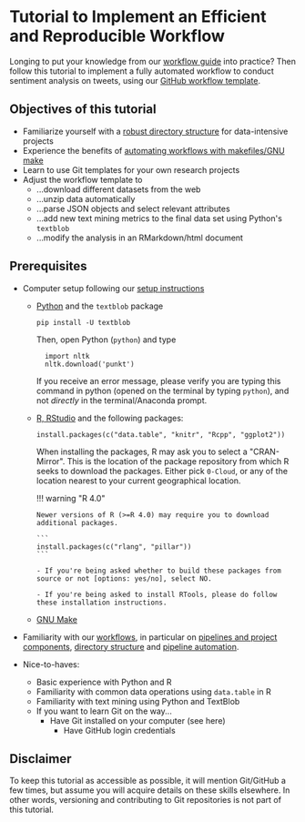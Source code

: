 # Tutorial to Implement an Efficient and Reproducible Workflow

Longing to put your knowledge from our [workflow guide](../workflow) into practice? Then follow this tutorial to implement a fully automated workflow to conduct sentiment analysis on tweets, using our [GitHub workflow template](https://github.com/hannesdatta/textmining-workflow).

## Objectives of this tutorial

-	Familiarize yourself with a [robust directory structure](../workflow/directories.md) for data-intensive projects
-	Experience the benefits of [automating workflows with makefiles/GNU make](../workflow/automation.md)
-	Learn to use Git templates for your own research projects
-	Adjust the workflow template to
    -	...download different datasets from the web
    - ...unzip data automatically
    -	...parse JSON objects and select relevant attributes
    - ...add new text mining metrics to the final data set using Python's `textblob`
    - ...modify the analysis in an RMarkdown/html document

## Prerequisites

-	Computer setup following our [setup instructions](../setup)
    - [Python](../setup/python.md) and the `textblob` package

        ```
        pip install -U textblob
        ```

        Then, open Python (`python`) and type

            import nltk
            nltk.download('punkt')

        If you receive an error message, please verify you are typing this command in python (opened on the terminal by typing `python`), and not *directly* in the terminal/Anaconda prompt.

    -	[R, RStudio](../setup/r.md) and the following packages:

        ```
        install.packages(c("data.table", "knitr", "Rcpp", "ggplot2"))
        ```

        When installing the packages, R may ask you to select a "CRAN-Mirror". This is the location of the package repository from which R seeks to download the packages. Either pick `0-Cloud`, or any of the location nearest to your current geographical location.

        !!! warning "R 4.0"

            Newer versions of R (>=R 4.0) may require you to download additional packages.

            ```
            install.packages(c("rlang", "pillar"))
            ```

            - If you're being asked whether to build these packages from source or not [options: yes/no], select NO.

            - If you're being asked to install RTools, please do follow these installation instructions.


    -	[GNU Make](../setup/make.md)

- Familiarity with our [workflows](../workflow), in particular on [pipelines and project components](../workflow/pipeline.md), [directory structure](../workflow/directories.md) and [pipeline automation](../workflow/automation.md).

-	Nice-to-haves:
    - Basic experience with Python and R
    -	Familiarity with common data operations using `data.table` in R
    -	Familiarity with text mining using Python and TextBlob
    - If you want to learn Git on the way...
        - Have Git installed on your computer (see here)
    	  - Have GitHub login credentials

## Disclaimer

To keep this tutorial as accessible as possible, it will mention Git/GitHub a few times, but assume you will acquire details on these skills elsewhere. In other words, versioning and contributing to Git repositories is not part of this tutorial.
